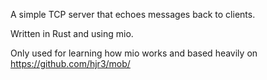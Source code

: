 A simple TCP server that echoes messages back to clients.

Written in Rust and using mio.

Only used for learning how mio works and based heavily on https://github.com/hjr3/mob/
